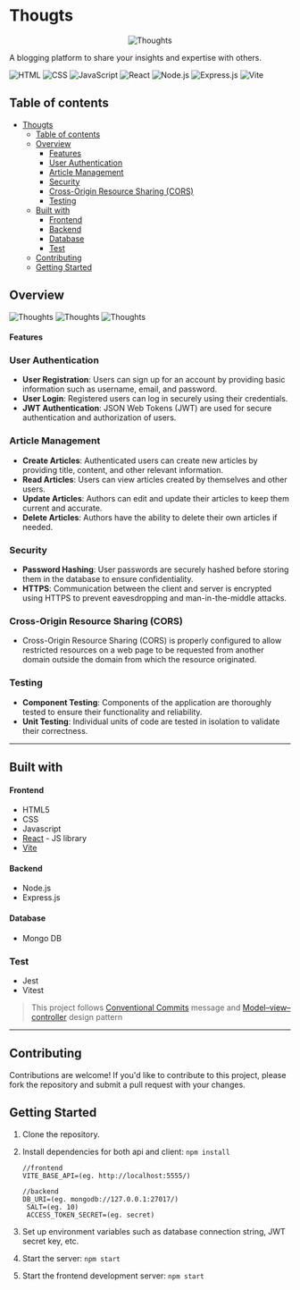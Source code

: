 # Thougts

<div align='center'>

![Thoughts](projectPreview/logoWhite.png)

</div>

A blogging platform to share your insights and expertise with others.

![HTML](https://img.shields.io/badge/HTML-239120?style=for-the-badge&logo=html5&logoColor=white)
![CSS](https://img.shields.io/badge/CSS-1572B6?style=for-the-badge&logo=css3&logoColor=white)
![JavaScript](https://img.shields.io/badge/JavaScript-323330?style=for-the-badge&logo=javascript&logoColor=F7DF1E)
![React](https://img.shields.io/badge/React-61DAFB?style=for-the-badge&logo=react&logoColor=white)
![Node.js](https://img.shields.io/badge/Node.js-339933?style=for-the-badge&logo=node.js&logoColor=white)
![Express.js](https://img.shields.io/badge/Express.js-000000?style=for-the-badge&logo=express&logoColor=white)
![Vite](https://img.shields.io/badge/Vite-646CFF?style=for-the-badge&logo=vite&logoColor=white)

## Table of contents

- [Thougts](#thougts)
  - [Table of contents](#table-of-contents)
  - [Overview](#overview)
    - [Features](#features)
    - [User Authentication](#user-authentication)
    - [Article Management](#article-management)
    - [Security](#security)
    - [Cross-Origin Resource Sharing (CORS)](#cross-origin-resource-sharing-cors)
    - [Testing](#testing)
  - [Built with](#built-with)
    - [Frontend](#frontend)
    - [Backend](#backend)
    - [Database](#database)
    - [Test](#test)
  - [Contributing](#contributing)
  - [Getting Started](#getting-started)

## Overview

![Thoughts](<projectPreview/ThoughstPreview (1).png>)
![Thoughts](<projectPreview/ThoughstPreview (3).png>)
![Thoughts](<projectPreview/ThoughstPreview (2).png>)

<div>

#### Features

### User Authentication

- **User Registration**: Users can sign up for an account by providing basic information such as username, email, and password.
- **User Login**: Registered users can log in securely using their credentials.
- **JWT Authentication**: JSON Web Tokens (JWT) are used for secure authentication and authorization of users.

### Article Management

- **Create Articles**: Authenticated users can create new articles by providing title, content, and other relevant information.
- **Read Articles**: Users can view articles created by themselves and other users.
- **Update Articles**: Authors can edit and update their articles to keep them current and accurate.
- **Delete Articles**: Authors have the ability to delete their own articles if needed.

### Security

- **Password Hashing**: User passwords are securely hashed before storing them in the database to ensure confidentiality.
- **HTTPS**: Communication between the client and server is encrypted using HTTPS to prevent eavesdropping and man-in-the-middle attacks.

### Cross-Origin Resource Sharing (CORS)

- Cross-Origin Resource Sharing (CORS) is properly configured to allow restricted resources on a web page to be requested from another domain outside the domain from which the resource originated.

### Testing

- **Component Testing**: Components of the application are thoroughly tested to ensure their functionality and reliability.
- **Unit Testing**: Individual units of code are tested in isolation to validate their correctness.

</div>

<hr/>

## Built with

#### Frontend

- HTML5
- CSS
- Javascript
- [React](https://reactjs.org/) - JS library
- [Vite](https://vitejs.dev/guide/)

#### Backend

- Node.js
- Express.js

#### Database

- Mongo DB

### Test

- Jest
- Vitest

> This project follows [Conventional Commits](https://www.conventionalcommits.org/en/v1.0.0/) message and [Model–view–controller](https://en.wikipedia.org/wiki/Model%E2%80%93view%E2%80%93controller) design pattern

<hr/>

## Contributing

Contributions are welcome! If you'd like to contribute to this project, please fork the repository and submit a pull request with your changes.

## Getting Started

1. Clone the repository.
2. Install dependencies for both api and client: `npm install`

   ```
   //frontend
   VITE_BASE_API=(eg. http://localhost:5555/)

   //backend
   DB_URI=(eg. mongodb://127.0.0.1:27017/)
    SALT=(eg. 10)
    ACCESS_TOKEN_SECRET=(eg. secret)
   ```

3. Set up environment variables such as database connection string, JWT secret key, etc.
4. Start the server: `npm start`
5. Start the frontend development server: `npm start`
